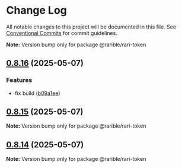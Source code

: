 # Change Log

All notable changes to this project will be documented in this file.
See [Conventional Commits](https://conventionalcommits.org) for commit guidelines.

**Note:** Version bump only for package @rarible/rari-token

## [0.8.16](https://github.com/rarible/protocol-contracts/compare/v0.8.15...v0.8.16) (2025-05-07)

### Features

- fix build ([b09a1ee](https://github.com/rarible/protocol-contracts/commit/b09a1eee27c8856fa16a0722b56cdedea5d73bd2))

## [0.8.15](https://github.com/rarible/protocol-contracts/compare/v0.8.14...v0.8.15) (2025-05-07)

**Note:** Version bump only for package @rarible/rari-token

## [0.8.14](https://github.com/rarible/protocol-contracts/compare/v0.8.1...v0.8.14) (2025-05-07)

**Note:** Version bump only for package @rarible/rari-token
